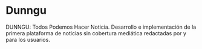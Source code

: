 # Dunngu
DUNNGU: Todos Podemos Hacer Noticia.  Desarrollo e implementación de la primera plataforma de noticias sin cobertura mediática redactadas por y para los usuarios.
